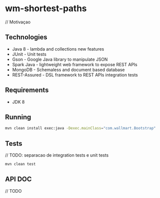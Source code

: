 # wm-shortest-paths

// Motivaçao

## Technologies

- Java 8 - lambda and collections new features
- JUnit - Unit tests
- Gson - Google Java library to manipulate JSON
- Spark Java - lightweight web framework to expose REST APIs
- MongoDB - Schemaless and document based database
- REST-Assured - DSL framework to REST APIs integration tests
 

## Requirements

- JDK 8


## Running

```bash
mvn clean install exec:java -Dexec.mainClass="com.wallmart.Bootstrap"
```

## Tests

// TODO: separacao de integration tests e unit tests

```bash
mvn clean test
```

## API DOC

// TODO